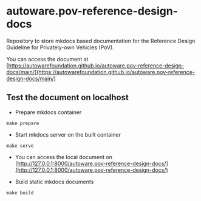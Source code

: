 # autoware.pov-reference-design-docs

Repository to store mkdocs based documentation for the Reference Design Guideline for Privately-own Vehicles (PoV).

You can access the document at [https://autowarefoundation.github.io/autoware.pov-reference-design-docs/main/](https://autowarefoundation.github.io/autoware.pov-reference-design-docs/main/)

## Test the document on localhost

* Prepare mkdocs container

```shell
make prepare
```

* Start mkdocs server on the built container

```shell
make serve
```

* You can access the local document on [http://127.0.0.1:8000/autoware.pov-reference-design-docs/](http://127.0.0.1:8000/autoware.pov-reference-design-docs/)

* Build static mkdocs documents

```shell
make build
```
